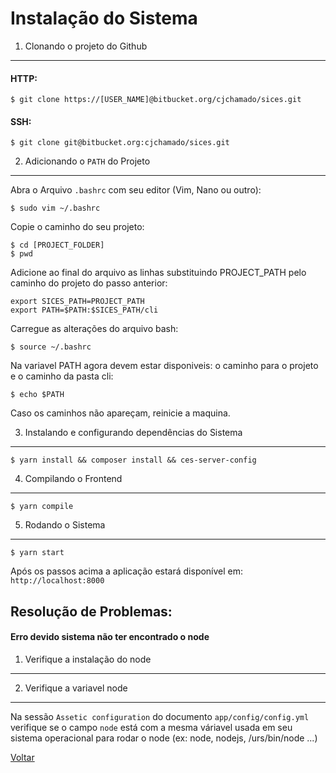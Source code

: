 Instalação do Sistema
=====================

1. Clonando o projeto do Github
-------------------------------

#### HTTP:
```
$ git clone https://[USER_NAME]@bitbucket.org/cjchamado/sices.git
```
#### SSH:
```
$ git clone git@bitbucket.org:cjchamado/sices.git
```


2. Adicionando o `PATH` do Projeto
----------------------------------

Abra o Arquivo `.bashrc` com seu editor (Vim, Nano ou outro):
```
$ sudo vim ~/.bashrc
```

Copie o caminho do seu projeto:
```
$ cd [PROJECT_FOLDER]
$ pwd
```

Adicione ao final do arquivo as linhas substituindo PROJECT_PATH pelo caminho do projeto do passo anterior:
```
export SICES_PATH=PROJECT_PATH
export PATH=$PATH:$SICES_PATH/cli
```

Carregue as alterações do arquivo bash:
```
$ source ~/.bashrc
```

Na variavel PATH agora devem estar disponiveis: o caminho para o projeto e o caminho da pasta cli:
```
$ echo $PATH
```

Caso os caminhos não apareçam, reinicie a maquina.


3. Instalando e configurando dependências do Sistema
----------------------------------------------------

```
$ yarn install && composer install && ces-server-config
```


4. Compilando o Frontend
------------------------

```
$ yarn compile
```


5. Rodando o Sistema
--------------------

```
$ yarn start
```


Após os passos acima a aplicação estará disponível em: `http://localhost:8000`


## Resolução de Problemas:

#### Erro devido sistema não ter encontrado o node

1. Verifique a instalação do node
--------------------------------

2. Verifique a variavel node
----------------------------

Na sessão `Assetic configuration` do documento `app/config/config.yml` verifique se o campo
`node` está com a mesma váriavel usada em seu sistema operacional para rodar o node
(ex: node, nodejs, /urs/bin/node ...)


[Voltar](../getting-started.md)
